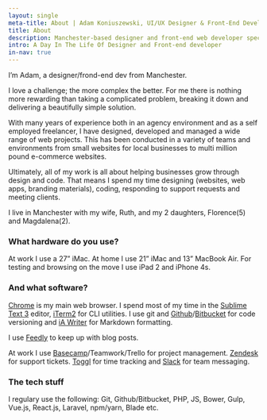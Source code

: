 ```yaml
---
layout: single
meta-title: About | Adam Koniuszewski, UI/UX Designer & Front-End Developer
title: About
description: Manchester-based designer and front-end web developer specialising in high quality responsive websites and exceptional user experience.
intro: A Day In The Life Of Designer and Front-end developer
in-nav: true
---
```


I’m Adam, a designer/frond-end dev from Manchester.

I love a challenge; the more complex the better. For me there is nothing more rewarding than taking a complicated problem, breaking it down and delivering a beautifully simple solution.

With many years of experience both in an agency environment and as a self employed freelancer, I have designed, developed and managed a wide range of web projects. This has been conducted in a variety of teams and environments from small websites for local businesses to multi million pound e-commerce websites.

Ultimately, all of my work is all about helping businesses grow through design and code. That means I spend my time designing (websites, web apps, branding materials), coding, responding to support requests and meeting clients.

I live in Manchester with my wife, Ruth, and my 2 daughters, Florence(5) and Magdalena(2). 

### What hardware do you use?

At work I use a 27” iMac. At home I use 21” iMac and 13” MacBook Air. For testing and browsing on the move I use iPad 2 and iPhone 4s.

### And what software?

[Chrome](https://www.google.com/chrome/) is my main web browser. I spend most of my time in the [Sublime Text 3](https://www.sublimetext.com/3) editor, [iTerm2](https://www.iterm2.com/) for CLI utilities. I use git and [Github](https://github.com/)/[Bitbucket](https://bitbucket.org/) for code versioning and [iA Writer](https://ia.net/writer/mac/) for Markdown formatting. 

I use [Feedly](http://feedly.com/) to keep up with blog posts.

At work I use [Basecamp](https://basecamp.com/)/Teamwork/Trello for project management. [Zendesk](https://www.zendesk.com/) for support tickets. [Toggl](https://toggl.com/) for time tracking and [Slack](https://slack.com/) for team messaging.

### The tech stuff
I regulary use the following: Git, Github/Bitbucket, PHP, JS, Bower, Gulp, Vue.js, React.js, Laravel, npm/yarn, Blade etc.

